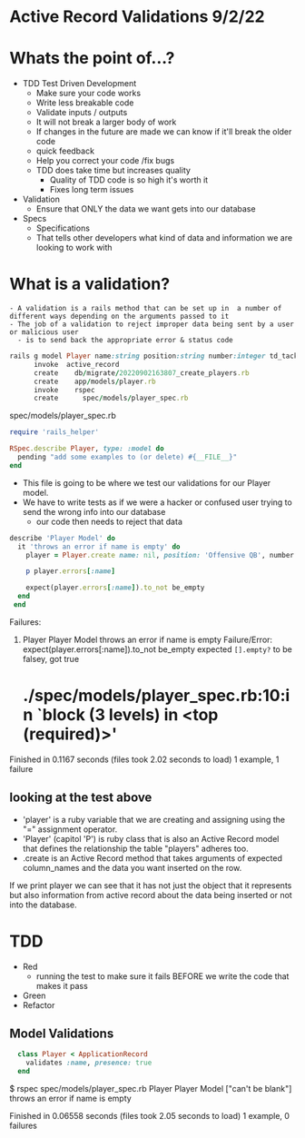 # Active Record Validations 9/2/22

 # Whats the point of...?
  - TDD Test Driven Development
    - Make sure your code works
    - Write less breakable code
    - Validate inputs / outputs
    - It will not break a larger body of work
    - If changes in the future are made we can know if it'll break the older code
    - quick feedback
    - Help you correct your code /fix bugs
    - TDD does take time but increases quality 
      - Quality of TDD code is so high it's worth it
      - Fixes long term issues
  - Validation
    - Ensure that ONLY the data we want gets into our database
  - Specs
    - Specifications 
    - That tells other developers what kind of data and information we are looking to work with

  # What is a validation?
    - A validation is a rails method that can be set up in  a number of different ways depending on the arguments passed to it
    - The job of a validation to reject improper data being sent by a user or malicious user 
      - is to send back the appropriate error & status code 
    
```ruby
rails g model Player name:string position:string number:integer td_tackle:integer
      invoke  active_record
      create    db/migrate/20220902163807_create_players.rb
      create    app/models/player.rb
      invoke    rspec
      create      spec/models/player_spec.rb
```

spec/models/player_spec.rb
```ruby
require 'rails_helper'

RSpec.describe Player, type: :model do
  pending "add some examples to (or delete) #{__FILE__}"
end
```
- This file is going to be where we test our validations for our Player model. 
- We have to write tests as if we were a hacker or confused user trying to send the wrong info into our database
  - our code then needs to reject that data



```ruby
describe 'Player Model' do
  it 'throws an error if name is empty' do
    player = Player.create name: nil, position: 'Offensive QB', number:8, td_tackle: 105

    p player.errors[:name]

    expect(player.errors[:name]).to_not be_empty
  end
 end
```
Failures:

  1) Player Player Model throws an error if name is empty
     Failure/Error: expect(player.errors[:name]).to_not be_empty
       expected `[].empty?` to be falsey, got true
     # ./spec/models/player_spec.rb:10:in `block (3 levels) in <top (required)>'

Finished in 0.1167 seconds (files took 2.02 seconds to load)
1 example, 1 failure

## looking at the test above
  - 'player' is a ruby variable that we are creating and assigning using the "=" assignment operator. 
  - 'Player' (capitol 'P') is ruby class that is also an Active Record model that defines the relationship the table "players" adheres too.
  - .create is an Active Record method that takes arguments of expected column_names and the data you want inserted on the row. 

  If we print player we can see that it has not just the object that it represents but also information from active record about the data being inserted or not into the database. 

# TDD 
- Red 
  - running the test to make sure it fails BEFORE we write the code that makes it pass
- Green 
- Refactor

## Model Validations
```ruby
  class Player < ApplicationRecord
    validates :name, presence: true
  end
```
 $ rspec spec/models/player_spec.rb 
Player
  Player Model
["can't be blank"]
    throws an error if name is empty

Finished in 0.06558 seconds (files took 2.05 seconds to load)
1 example, 0 failures